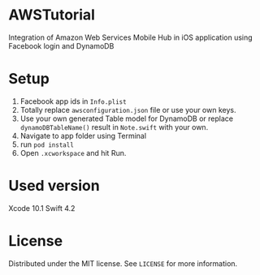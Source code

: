 # AWSTutorial
Integration of Amazon Web Services Mobile Hub in iOS application using Facebook login and DynamoDB

# Setup
1. Facebook app ids in `Info.plist`
2. Totally replace `awsconfiguration.json` file or use your own keys.
3. Use your own generated Table model for DynamoDB or replace `dynamoDBTableName()` result in `Note.swift` with your own.
4. Navigate to app folder using Terminal
5. run `pod install`
6. Open `.xcworkspace` and hit Run.

# Used version
Xcode 10.1 Swift 4.2

# License 
Distributed under the MIT license. See `LICENSE` for more information.
